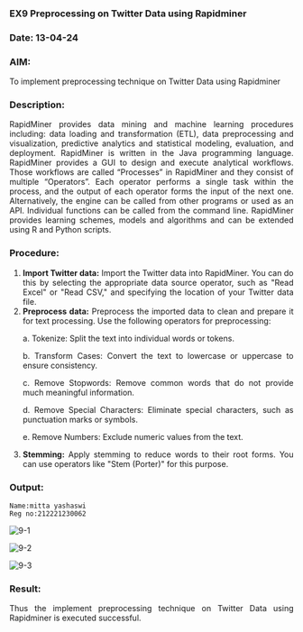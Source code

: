 ### EX9 Preprocessing on Twitter Data using Rapidminer
### Date: 13-04-24
### AIM:
To implement preprocessing technique on Twitter Data using Rapidminer
### Description: 
<div align = "justify">
RapidMiner provides data mining and machine learning procedures including: data loading and transformation (ETL), data preprocessing and visualization, 
predictive analytics and statistical modeling, evaluation, and deployment. RapidMiner is written in the Java programming language. 
RapidMiner provides a GUI to design and execute analytical workflows. Those workflows are called “Processes” in RapidMiner and they consist of multiple “Operators”. 
Each operator performs a single task within the process, and the output of each operator forms the input of the next one. Alternatively, the engine can be called from 
other programs or used as an API. Individual functions can be called from the command line. 
RapidMiner provides learning schemes, models and algorithms and can be extended using R and Python scripts.

### Procedure:
1) **Import Twitter data:** Import the Twitter data into RapidMiner. You can do this by selecting the appropriate
data source operator, such as "Read Excel" or "Read CSV," and specifying the location of your Twitter data
file.
2) **Preprocess data:** Preprocess the imported data to clean and prepare it for text processing. Use the following
operators for preprocessing:
    <p>a. Tokenize: Split the text into individual words or tokens.
    <p>b. Transform Cases: Convert the text to lowercase or uppercase to ensure consistency.
    <p>c. Remove Stopwords: Remove common words that do not provide much meaningful information.
    <p>d. Remove Special Characters: Eliminate special characters, such as punctuation marks or symbols.
    <p>e. Remove Numbers: Exclude numeric values from the text.
3) **Stemming:** Apply stemming to reduce words to their root forms. You can use operators like "Stem (Porter)"
for this purpose.


### Output:
```
Name:mitta yashaswi
Reg no:212221230062
```

![9-1](https://github.com/varalakshmi1084/WDM_EXP9/assets/94619247/bf9f3745-3b1c-4249-96d9-930986b6d0a1)

![9-2](https://github.com/varalakshmi1084/WDM_EXP9/assets/94619247/c29bd746-9696-422e-82c4-8fd2af909485)

![9-3](https://github.com/varalakshmi1084/WDM_EXP9/assets/94619247/8e3240be-e074-4d8e-a8b2-e179075e6b7d)




### Result:
Thus the implement preprocessing technique on Twitter Data using Rapidminer is executed successful.
